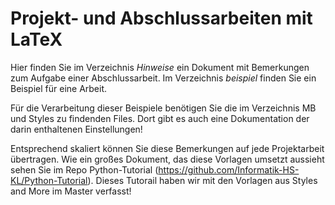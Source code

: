 # Projekt- und Abschlussarbeiten mit LaTeX
Hier finden Sie im Verzeichnis *Hinweise* ein Dokument mit Bemerkungen zum Aufgabe einer Abschlussarbeit. Im Verzeichnis *beispiel* finden
Sie ein Beispiel für eine Arbeit.

Für die Verarbeitung dieser Beispiele benötigen Sie die im Verzeichnis MB  und Styles zu findenden Files. Dort gibt es auch eine Dokumentation
der darin enthaltenen Einstellungen!

Entsprechend skaliert können Sie diese Bemerkungen auf jede Projektarbeit übertragen. Wie ein großes Dokument, das diese Vorlagen umsetzt aussieht sehen Sie im Repo Python-Tutorial (https://github.com/Informatik-HS-KL/Python-Tutorial). Dieses Tutorail haben wir mit den Vorlagen aus Styles and More im Master verfasst!
